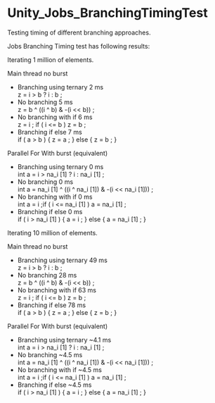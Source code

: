 # Unity_Jobs_BranchingTimingTest
Testing timing of different branching approaches.

Jobs Branching Timing test has following results:

Iterating 1 million of elements.

Main thread no burst
- Branching using ternary 2 ms        
  z = i > b ? i : b ;
- No branching 5 ms             
  z = b ^ ((i ^ b) & -(i << b)) ;
- No branching with if 6 ms     
  z = i ; if ( i <= b ) z = b ;
- Branching if else 7 ms        
  if ( a > b ) { z = a ; } else { z = b ; }

Parallel For With burst         (equivalent)
- Branching using ternary 0 ms        
  int a = i > na_i [1] ? i : na_i [1] ;
- No branching 0 ms            
  int a = na_i [1] ^ ((i ^ na_i [1]) & -(i << na_i [1])) ;
- No branching with if 0 ms    
  int a = i ;if ( i <= na_i [1] ) a = na_i [1] ;
- Branching if else 0 ms       
  if ( i > na_i [1] ) { a = i ; } else { a = na_i [1] ; }



Iterating 10 million of elements.

Main thread no burst
- Branching using ternary 49 ms        
  z = i > b ? i : b ;
- No branching 28 ms             
  z = b ^ ((i ^ b) & -(i << b)) ;
- No branching with if 63 ms     
  z = i ; if ( i <= b ) z = b ;
- Branching if else 78 ms        
  if ( a > b ) { z = a ; } else { z = b ; }

Parallel For With burst         (equivalent)
- Branching using ternary ~4.1 ms        
  int a = i > na_i [1] ? i : na_i [1] ;
- No branching ~4.5 ms            
  int a = na_i [1] ^ ((i ^ na_i [1]) & -(i << na_i [1])) ;
- No branching with if ~4.5 ms    
  int a = i ;if ( i <= na_i [1] ) a = na_i [1] ;
- Branching if else ~4.5 ms       
  if ( i > na_i [1] ) { a = i ; } else { a = na_i [1] ; }
  
